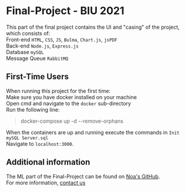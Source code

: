 # Final-Project - BIU 2021

This part of the final project contains the UI and "casing" of the project, which consists of:  
Front-end `HTML`, `CSS`, `JS`, `Bulma`, `Chart.js`, `jsPDF`  
Back-end `Node.js`, `Express.js`  
Database `mySQL`  
Message Queue `RabbitMQ`  

## First-Time Users
When running this project for the first time:  
Make sure you have docker installed on your machine  
Open cmd and navigate to the `docker` sub-directory  
Run the following line:
> docker-compose up -d --remove-orphans

When the containers are up and running execute the commands in `Init mySQL Server.sql`  
Navigate to `localhost:3000`.

## Additional information
The ML part of the Final-Project can be found on [Noa's GitHub](github.com/Noabbo/Final-Project-ML).  
For more information, [contact us](mailto:dorefaeli@gmail.com)
